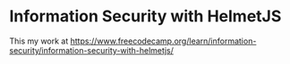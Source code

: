 # Information Security with HelmetJS

This my work at https://www.freecodecamp.org/learn/information-security/information-security-with-helmetjs/
